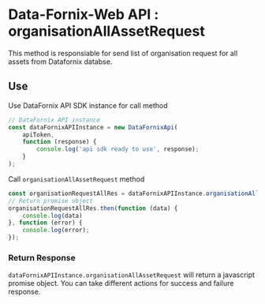 # Data-Fornix-Web API : organisationAllAssetRequest

This method is responsiable for send list of organisation request for all assets from Datafornix databse.

## Use

Use DataFornix API SDK instance for call method

```js
// DataFornix API instance
const dataFornixAPIInstance = new DataFornixApi(
    apiToken,
    function (response) {
        console.log('api sdk ready to use', response);
    }
);
```

Call `organisationAllAssetRequest` method

```js
const organisationRequestAllRes = dataFornixAPIInstance.organisationAllAssetRequest();
// Return promise object
organisationRequestAllRes.then(function (data) {
    console.log(data)
}, function (error) {
    console.log(error);
});
```

### **Return Response**

`dataFornixAPIInstance.organisationAllAssetRequest` will return a javascript promise object.
You can take different actions for success and failure response.
